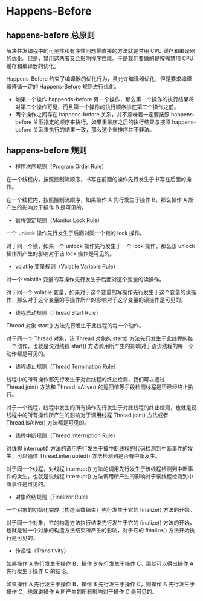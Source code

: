 # Happens-Before

## happens-before 总原则

解决并发编程中的可见性和有序性问题最直接的方法就是禁用 CPU 缓存和编译器的优化。但是，禁用这两者又会影响程序性能。于是我们要做的是按需禁用 CPU 缓存和编译器的优化。

Happens-Before 约束了编译器的优化行为，虽允许编译器优化，但是要求编译器遵循一定的 Happens-Before 规则进行优化。

- 如果一个操作 happends-before 另一个操作，那么第一个操作的执行结果将对第二个操作可见，而且第一个操作的执行顺序排在第二个操作之前。
- 两个操作之间存在 happens-before 关系，并不意味着一定要按照 happens-before 关系指定的顺序来执行。如果重排序之后的执行结果与按照 happens-before 关系来执行的结果一致，那么这个重排序并不非法。

## happens-before 规则

- 程序次序规则（Program Order Rule）

在一个线程内，按照控制流顺序，书写在前面的操作先行发生于书写在后面的操作。

在一个线程内，按照控制流顺序，如果操作 A 先行发生于操作 B，那么操作 A 所产生的影响对于操作 B 是可见的。

- 管程锁定规则（Monitor Lock Rule）

一个 unlock 操作先行发生于后面对同一个锁的 lock 操作。

对于同一个锁，如果一个 unlock 操作先行发生于一个 lock 操作，那么该 unlock 操作所产生的影响对于该 lock 操作是可见的。

- volatile 变量规则（Volatile Variable Rule）

对一个 volatile 变量的写操作先行发生于后面对这个变量的读操作。

对于同一个 volatile 变量，如果对于这个变量的写操作先行发生于这个变量的读操作，那么对于这个变量的写操作所产的影响对于这个变量的读操作是可见的。

- 线程启动规则（Thread Start Rule）

Thread 对象 start() 方法先行发生于此线程的每一个动作。

对于同一个 Thread 对象，该 Thread 对象的 start() 方法先行发生于此线程的每一个动作，也就是说对线程 start() 方法调用所产生的影响对于该该线程的每一个动作都是可见的。

- 线程终止规则（Thread Termination Rule）

线程中的所有操作都先行发生于对此线程的终止检测，我们可以通过 Thread.join() 方法和 Thread.isAlive() 的返回值等手段检测线程是否已经终止执行。

对于一个线程，线程中发生的所有操作先行发生于对此线程的终止检测，也就是说线程中的所有操作所产生的影响对于调用线程 Thread.join() 方法或者 Thread.isAlive() 方法都是可见的。

- 线程中断规则（Thread Interruption Rule）

对线程 interrupt() 方法的调用先行发生于被中断线程的代码检测到中断事件的发生，可以通过 Thread.interrupted() 方法检测到是否有中断发生。

对于同一个线程，对线程 interrupt() 方法的调用先行发生于该线程检测到中断事件的发生，也就是说线程 interrupt() 方法调用所产生的影响对于该线程检测到中断事件是可见的。

- 对象终结规则（Finalizer Rule）

一个对象的初始化完成（构造函数结束）先行发生于它的 finalize() 方法的开始。

对于同一个对象，它的构造方法执行结束先行发生于它的 finalize() 方法的开始，也就是说一个对象的构造方法结束所产生的影响，对于它的 finalize() 方法开始执行是可见的。

- 传递性（Transitivity）

如果操作 A 先行发生于操作 B，操作 B 先行发生于操作 C，那就可以得出操作 A 先行发生于操作 C 的结论。

如果操作 A 先行发生于操作 B，操作 B 先行发生于操作 C，则操作 A 先行发生于操作 C，也就说操作 A 所产生的所有影响对于操作 C 是可见的。

